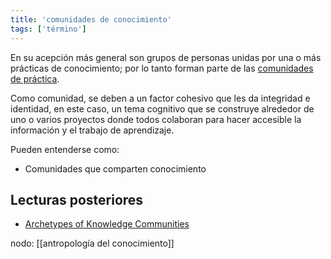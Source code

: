 ```yaml
---
title: 'comunidades de conocimiento'
tags: ['término']
---
```


En su acepción más general son grupos de personas unidas por una o más prácticas de conocimiento; por lo tanto forman parte de las [comunidades de práctica](https://cfp.cervantes.es/recursos/proyectos/comunidades_de_practica.htm).

Como comunidad, se deben a un factor cohesivo que les da integridad e identidad, en este caso, un tema cognitivo que se construye alrededor de uno o varios proyectos donde todos colaboran para hacer accesible la información y el trabajo de aprendizaje.

Pueden entenderse como:

- Comunidades que comparten conocimiento

## Lecturas posteriores
- [Archetypes of Knowledge Communities](https://www.iisi.de/wp-content/uploads/2018/07/paper11c_t2005.pdf)

nodo: [[antropología del conocimiento]]